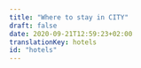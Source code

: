 ```yaml
---
title: "Where to stay in CITY"
draft: false
date: 2020-09-21T12:59:23+02:00
translationKey: hotels
id: "hotels"
---
```

